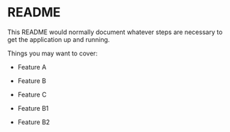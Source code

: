 # README

This README would normally document whatever steps are necessary to get the
application up and running.

Things you may want to cover:

* Feature A
* Feature B
* Feature C

* Feature B1
* Feature B2
